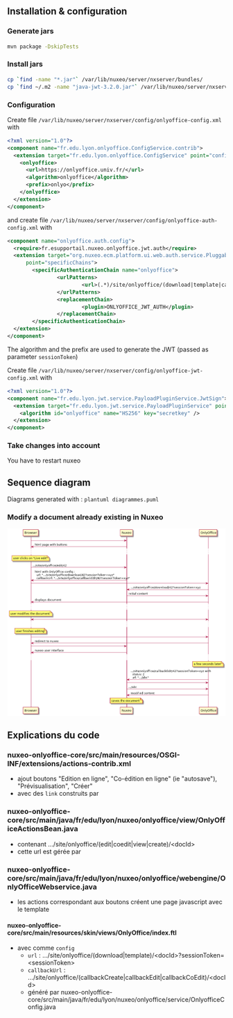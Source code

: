 ## Installation & configuration

### Generate jars

```sh
mvn package -DskipTests
```

### Install jars

```sh
cp `find -name "*.jar"` /var/lib/nuxeo/server/nxserver/bundles/
cp `find ~/.m2 -name "java-jwt-3.2.0.jar"` /var/lib/nuxeo/server/nxserver/bundles/
```

### Configuration

Create file `/var/lib/nuxeo/server/nxserver/config/onlyoffice-config.xml` with

```xml
<?xml version="1.0"?>
<component name="fr.edu.lyon.onlyoffice.ConfigService.contrib">
  <extension target="fr.edu.lyon.onlyoffice.ConfigService" point="config">
    <onlyoffice>
      <url>https://onlyoffice.univ.fr/</url>
      <algorithm>onlyoffice</algorithm>
      <prefix>onlyo</prefix>
    </onlyoffice>
  </extension>
</component>
```

and create file `/var/lib/nuxeo/server/nxserver/config/onlyoffice-auth-config.xml` with

```xml
<component name="onlyoffice.auth.config">
  <require>fr.esupportail.nuxeo.onlyoffice.jwt.auth</require>
  <extension target="org.nuxeo.ecm.platform.ui.web.auth.service.PluggableAuthenticationService"
      point="specificChains">
        <specificAuthenticationChain name="onlyoffice">
                <urlPatterns>
                        <url>(.*)/site/onlyoffice/(download|template|callback).*</url>
                </urlPatterns>
                <replacementChain>
                        <plugin>ONLYOFFICE_JWT_AUTH</plugin>
                </replacementChain>
        </specificAuthenticationChain>
  </extension>
</component>
```

The algorithm and the prefix are used to generate the JWT (passed as parameter `sessionToken`)

Create file `/var/lib/nuxeo/server/nxserver/config/onlyoffice-jwt-config.xml` with

```xml
<?xml version="1.0"?>
<component name="fr.edu.lyon.jwt.service.PayloadPluginService.JwtSign">
  <extension target="fr.edu.lyon.jwt.service.PayloadPluginService" point="jwt-sign">
    <algorithm id="onlyoffice" name="HS256" key="secretkey" />
  </extension>
</component>
```

### Take changes into account

You have to restart nuxeo

## Sequence diagram

Diagrams generated with : `plantuml diagrammes.puml`

### Modify a document already existing in Nuxeo

![](docs/diagramme-edit.png)

## Explications du code

### nuxeo-onlyoffice-core/src/main/resources/OSGI-INF/extensions/actions-contrib.xml
- ajout boutons "Edition en ligne", "Co-édition en ligne" (ie "autosave"), "Prévisualisation", "Créer"
- avec des `link` construits par

### nuxeo-onlyoffice-core/src/main/java/fr/edu/lyon/nuxeo/onlyoffice/view/OnlyOfficeActionsBean.java
- contenant .../site/onlyoffice/(edit|coedit|view|create)/&lt;docId&gt;
- cette url est gérée par

### nuxeo-onlyoffice-core/src/main/java/fr/edu/lyon/nuxeo/onlyoffice/webengine/OnlyOfficeWebservice.java
- les actions correspondant aux boutons créent une page javascript avec le template
#### nuxeo-onlyoffice-core/src/main/resources/skin/views/OnlyOffice/index.ftl
- avec comme `config`
  - `url` : .../site/onlyoffice/(download|template)/&lt;docId&gt;?sessionToken=&lt;sessionToken&gt;
  - `callbackUrl` : .../site/onlyoffice/(callbackCreate|callbackEdit|callbackCoEdit)/&lt;docId&gt;
  - généré par nuxeo-onlyoffice-core/src/main/java/fr/edu/lyon/nuxeo/onlyoffice/service/OnlyofficeConfig.java
